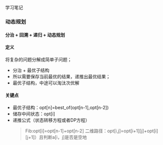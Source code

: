 学习笔记
###  动态规划
#### 分治 + 回溯 + 递归 + 动态规划
#### 定义
将复杂的问题分解成简单子问题；
* 分治 + 最优子结构
* 所以需要保存当前最优的结果，递推出最优结果；
* 最优子结构，中途可以淘汰次优解
#### 关键点
* 最优子结构：opt[n]=best_of(opt[n-1],opt[n-2])
* 储存中间状态：opt[i]
* 递推公式（状态转移方程或者DP方程）
  > Fib:opt[i]=opt[n-1]+opt[n-2]
  > 二维路径：opt[i,j]=opt[i+1][j]+opt[i][j+1]）且判断a[i，j]是否是空地